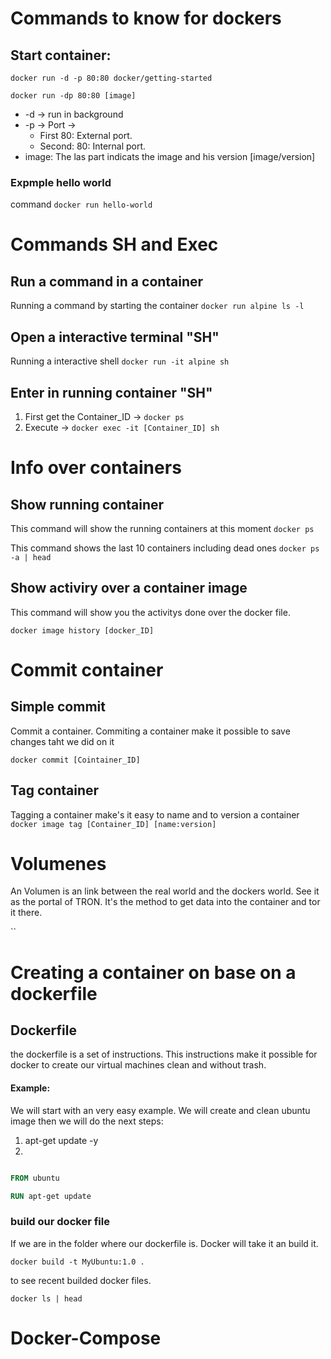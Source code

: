 # Commands to know for dockers

## Start container:
`docker run -d -p 80:80 docker/getting-started`

`docker run -dp 80:80 [image]`

- -d -> run in background
- -p -> Port -> 
    - First 80: External port. 
    - Second: 80: Internal port.
- image: The las part indicats the image and his version [image/version]

### Expmple hello world
command `docker run hello-world`


# Commands SH and Exec
## Run a command in a container
Running a command by starting the container
`docker run alpine ls -l`

## Open a interactive terminal "SH"
Running a interactive shell
`docker run -it alpine sh`

## Enter in running container "SH"
1. First get the Container_ID -> `docker ps`
2. Execute -> `docker exec -it [Container_ID] sh`


# Info over containers
## Show running container
This command will show the running containers at this moment
`docker ps`

This command shows the last 10 containers including dead ones
`docker ps -a | head`


## Show activiry over a container image
This command will show you the activitys done over the docker file.

`docker image history [docker_ID]`


# Commit container
## Simple commit
Commit a container. Commiting a container make it possible to save changes taht we did on it 

`docker commit [Cointainer_ID]`

## Tag container
Tagging a container make's it easy to name and to version a container
`docker image tag [Container_ID] [name:version]`


# Volumenes
An Volumen is an link between the real world and the dockers world. See it as the portal of TRON. It's the method to get data into the container and tor it there.

``



# Creating a container on base on a dockerfile
## Dockerfile
the dockerfile is a set of instructions. This instructions make it possible for docker to create our virtual machines clean and without trash.

#### Example:

We will start with an very easy example. We will create and clean ubuntu image then we will do the next steps:

1. apt-get update -y
2. 


```dockerfile

FROM ubuntu

RUN apt-get update

```

### build our docker file

If we are in the folder where our dockerfile is. Docker will take it an build it. 

`docker build -t MyUbuntu:1.0 .`

to see recent builded docker files.

`docker ls | head`







# Docker-Compose

